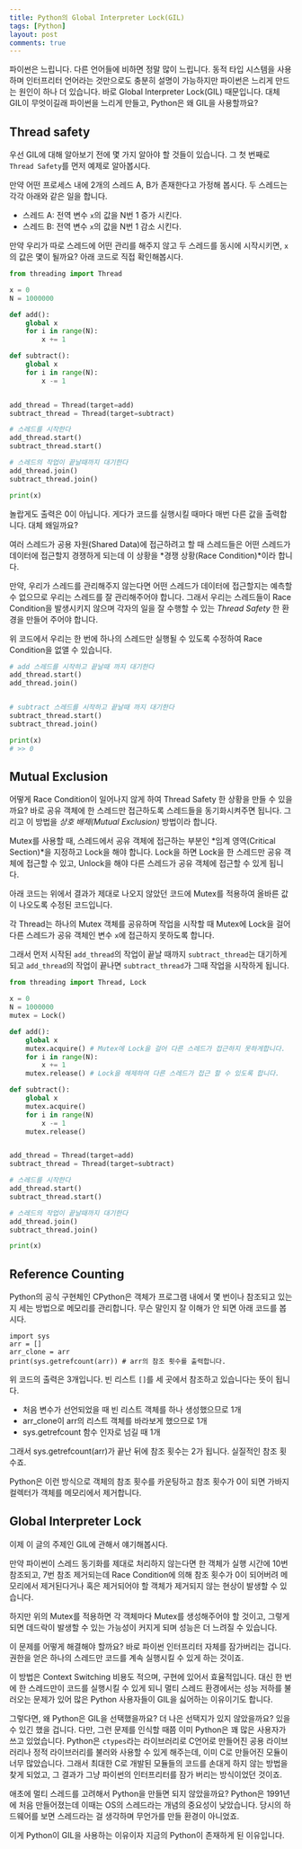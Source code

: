 ```yaml
---
title: Python의 Global Interpreter Lock(GIL)
tags: [Python]
layout: post
comments: true
---
```


파이썬은 느립니다. 다른 언어들에 비하면 정말 많이 느립니다. 동적 타입 시스템을 사용하며 인터프리터 언어라는 것만으로도 충분히 설명이 가능하지만 파이썬은 느리게 만드는 원인이 하나 더 있습니다.
바로 Global Interpreter Lock(GIL) 때문입니다. 대체 GIL이 무엇이길래 파이썬을 느리게 만들고, Python은 왜 GIL을 사용할까요?

## Thread safety

우선 GIL에 대해 알아보기 전에 몇 가지 알아야 할 것들이 있습니다. 그 첫 번째로 `Thread Safety`를 먼저 예제로 알아봅시다.

만약 어떤 프로세스 내에 2개의 스레드 A, B가 존재한다고 가정해 봅시다. 두 스레드는 각각 아래와 같은 일을 합니다.
- 스레드 A: 전역 변수 `x`의 값을 N번 1 증가 시킨다.
- 스레드 B: 전역 변수 `x`의 값을 N번 1 감소 시킨다.

만약 우리가 따로 스레드에 어떤 관리를 해주지 않고 두 스레드를 동시에 시작시키면, `x`의 값은 몇이 될까요? 아래 코드로 직접 확인해봅시다.

```python
from threading import Thread

x = 0
N = 1000000

def add():
	global x
	for i in range(N):
		x += 1

def subtract():
	global x
	for i in range(N):
		x -= 1


add_thread = Thread(target=add)
subtract_thread = Thread(target=subtract)

# 스레드를 시작한다
add_thread.start()
subtract_thread.start()

# 스레드의 작업이 끝날때까지 대기한다
add_thread.join()
subtract_thread.join()

print(x)
```

놀랍게도 출력은 0이 아닙니다. 게다가 코드를 실행시킬 때마다 매번 다른 값을 출력합니다. 대체 왜일까요?

여러 스레드가 공용 자원(Shared Data)에 접근하려고 할 때 스레드들은 어떤 스레드가 데이터에 접근할지 경쟁하게 되는데 이 상황을 *경쟁 상황(Race Condition)*이라 합니다.

만약, 우리가 스레드를 관리해주지 않는다면 어떤 스레드가 데이터에 접근할지는 예측할 수 없으므로 우리는 스레드를 잘 관리해주어야 합니다. 그래서 우리는 스레드들이 Race Condition을 발생시키지 않으며 각자의 일을 잘 수행할 수 있는 *Thread Safety* 한 환경을 만들어 주어야 합니다.

위 코드에서 우리는 한 번에 하나의 스레드만 실행될 수 있도록 수정하여 Race Condition을 없앨 수 있습니다.
```py
# add 스레드를 시작하고 끝날때 까지 대기한다
add_thread.start()
add_thread.join()


# subtract 스레드를 시작하고 끝날때 까지 대기한다
subtract_thread.start()
subtract_thread.join()

print(x)
# >> 0
```

## Mutual Exclusion

어떻게 Race Condition이 일어나지 않게 하여 Thread Safety 한 상황을 만들 수 있을까요? 바로 공유 객체에 한 스레드만 접근하도록 스레드들을 동기화시켜주면 됩니다. 그리고 이 방법을 *상호 배제(Mutual Exclusion)* 방법이라 합니다.

Mutex를 사용할 때, 스레드에서 공유 객체에 접근하는 부분인 *임계 영역(Critical Section)*을 지정하고 Lock을 해야 합니다. Lock을 하면 Lock을 한 스레드만 공유 객체에 접근할 수 있고, Unlock을 해야 다른 스레드가 공유 객체에 접근할 수 있게 됩니다.

아래 코드는 위에서 결과가 제대로 나오지 않았던 코드에 Mutex를 적용하여 올바른 값이 나오도록 수정된 코드입니다.

각 Thread는 하나의 Mutex 객체를 공유하며 작업을 시작할 때 Mutex에 Lock을 걸어 다른 스레드가 공유 객체인 변수 `x`에 접근하지 못하도록 합니다.

그래서 먼저 시작된 `add_thread`의 작업이 끝날 때까지 `subtract_thread`는 대기하게 되고 `add_thread`의 작업이 끝나면 `subtract_thread`가 그때 작업을 시작하게 됩니다.

```python
from threading import Thread, Lock

x = 0
N = 1000000
mutex = Lock()

def add():
	global x
	mutex.acquire() # Mutex에 Lock을 걸어 다른 스레드가 접근하지 못하게합니다.
	for i in range(N):
		x += 1
	mutex.release() # Lock을 해제하여 다른 스레드가 접근 할 수 있도록 합니다.

def subtract():
	global x
	mutex.acquire()
	for i in range(N)
		x -= 1
	mutex.release()


add_thread = Thread(target=add)
subtract_thread = Thread(target=subtract)

# 스레드를 시작한다
add_thread.start()
subtract_thread.start()

# 스레드의 작업이 끝날때까지 대기한다
add_thread.join()
subtract_thread.join()

print(x)
```

## Reference Counting

Python의 공식 구현체인 CPython은 객체가 프로그램 내에서 몇 번이나 참조되고 있는지 세는 방법으로 메모리를 관리합니다. 무슨 말인지 잘 이해가 안 되면 아래 코드를 봅시다.

```
import sys
arr = []
arr_clone = arr
print(sys.getrefcount(arr)) # arr의 참조 횟수를 출력합니다.
```

위 코드의 출력은 3개입니다. 빈 리스트 `[]`를 세 곳에서 참조하고 있습니다는 뜻이 됩니다. 
- 처음 변수가 선언되었을 때 빈 리스트 객체를 하나 생성했으므로 1개
- arr_clone이 arr의 리스트 객체를 바라보게 했으므로 1개
- sys.getrefcount 함수 인자로 넘길 때 1개

그래서 sys.getrefcount(arr)가 끝난 뒤에 참조 횟수는 2가 됩니다. 실질적인 참조 횟수죠.

Python은 이런 방식으로 객체의 참조 횟수를 카운팅하고 참조 횟수가 0이 되면 가바지 컬렉터가 객체를 메모리에서 제거합니다.

## Global Interpreter Lock

이제 이 글의 주제인 GIL에 관해서 얘기해봅시다.

만약 파이썬이 스레드 동기화를 제대로 처리하지 않는다면 한 객체가 실행 시간에 10번 참조되고, 7번 참조 제거되는데 Race Condition에 의해 참조 횟수가 0이 되어버려 메모리에서 제거된다거나 혹은 제거되어야 할 객체가 제거되지 않는 현상이 발생할 수 있습니다.

하지만 위의 Mutex를 적용하면 각 객체마다 Mutex를 생성해주어야 할 것이고, 그렇게 되면 데드락이 발생할 수 있는 가능성이 커지게 되며 성능은 더 느려질 수 있습니다.

이 문제를 어떻게 해결해야 할까요? 바로 파이썬 인터프리터 자체를 잠가버리는 겁니다. 권한을 얻은 하나의 스레드만 코드를 계속 실행시킬 수 있게 하는 것이죠.

이 방법은 Context Switching 비용도 적으며, 구현에 있어서 효율적입니다. 대신 한 번에 한 스레드만이 코드를 실행시킬 수 있게 되니 멀티 스레드 환경에서는 성능 저하를 불러오는 문제가 있어 많은 Python 사용자들이 GIL을 싫어하는 이유이기도 합니다.

그렇다면, 왜 Python은 GIL을 선택했을까요? 더 나은 선택지가 있지 않았을까요? 있을 수 있긴 했을 겁니다. 다만, 그런 문제를 인식할 때쯤 이미 Python은 꽤 많은 사용자가 쓰고 있었습니다. Python은 `ctypes`라는 라이브러리로 C언어로 만들어진 공용 라이브러리나 정적 라이브러리를 불러와 사용할 수 있게 해주는데, 이미 C로 만들어진 모듈이 너무 많았습니다. 그래서 최대한 C로 개발된 모듈들의 코드를 손대게 하지 않는 방법을 찾게 되었고, 그 결과가 그냥 파이썬의 인터프리터를 잠가 버리는 방식이었던 것이죠.

애초에 멀티 스레드를 고려해서 Python을 만들면 되지 않았을까요? Python은 1991년에 처음 만들어졌는데 이때는 OS의 스레드라는 개념의 중요성이 낮았습니다. 당시의 하드웨어를 보면 스레드라는 걸 생각하며 무언가를 만들 환경이 아니었죠.

이게 Python이 GIL을 사용하는 이유이자 지금의 Python이 존재하게 된 이유입니다.